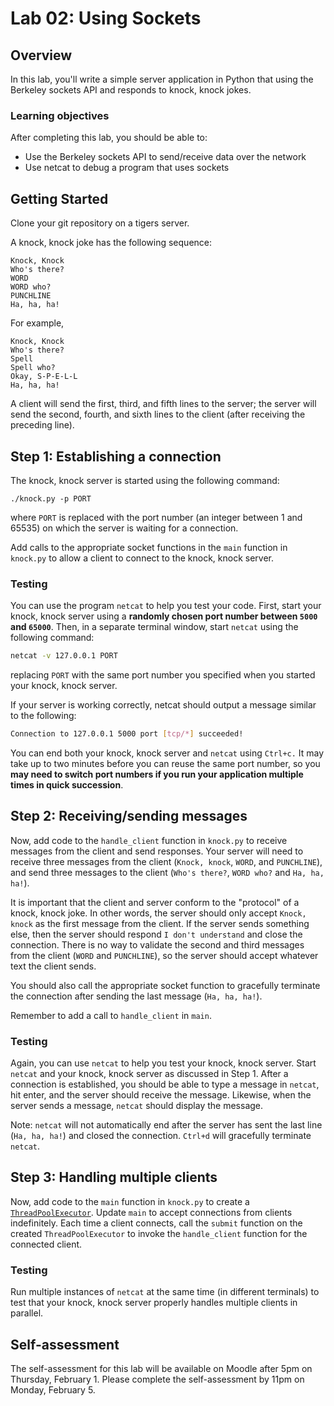 # Lab 02: Using Sockets

## Overview
In this lab, you'll write a simple server application in Python that using the Berkeley sockets API and responds to knock, knock jokes.

### Learning objectives
After completing this lab, you should be able to:
* Use the Berkeley sockets API to send/receive data over the network
* Use netcat to debug a program that uses sockets

## Getting Started
Clone your git repository on a tigers server.

A knock, knock joke has the following sequence:
```
Knock, Knock
Who's there?
WORD
WORD who?
PUNCHLINE
Ha, ha, ha!
```
For example,
```
Knock, Knock
Who's there?
Spell
Spell who?
Okay, S-P-E-L-L
Ha, ha, ha!
```

A client will send the first, third, and fifth lines to the server; the server will send the second, fourth, and sixth lines to the client (after receiving the preceding line).

## Step 1: Establishing a connection
The knock, knock server is started using the following command:
```
./knock.py -p PORT
```
where `PORT` is replaced with the port number (an integer between 1 and 65535) on which the server is waiting for a connection.

Add calls to the appropriate socket functions in the `main` function in `knock.py` to allow a client to connect to the knock, knock server.

### Testing
You can use the program `netcat` to help you test your code. First, start your knock, knock server using a **randomly chosen port number between `5000` and `65000`**. Then, in a separate terminal window, start `netcat` using the following command:
```bash
netcat -v 127.0.0.1 PORT
```
replacing `PORT` with the same port number you specified when you started your knock, knock server.

If your server is working correctly, netcat should output a message similar to the following:
```bash
Connection to 127.0.0.1 5000 port [tcp/*] succeeded!
```

You can end both your knock, knock server and `netcat` using `Ctrl+c.` It may take up to two minutes before you can reuse the same port number, so you **may need to switch port numbers if you run your application multiple times in quick succession**.

## Step 2: Receiving/sending messages
Now, add code to the `handle_client` function in `knock.py` to receive messages from the client and send responses. Your server will need to receive three messages from the client (`Knock, knock`, `WORD`, and `PUNCHLINE`), and send three messages to the client (`Who's there?`, `WORD who?` and `Ha, ha, ha!`). 

It is important that the client and server conform to the "protocol" of a knock, knock joke. In other words, the server should only accept `Knock, knock` as the first message from the client. If the server sends something else, then the server should respond `I don't understand` and close the connection. There is no way to validate the second and third messages from the client (`WORD` and `PUNCHLINE`), so the server should accept whatever text the client sends.

You should also call the appropriate socket function to gracefully terminate the connection after sending the last message (`Ha, ha, ha!`).

Remember to add a call to `handle_client` in `main`.

### Testing
Again, you can use `netcat` to help you test your knock, knock server. Start `netcat` and your knock, knock server as discussed in Step 1. After a connection is established, you should be able to type a message in `netcat`, hit enter, and the server should receive the message. Likewise, when the server sends a message, `netcat` should display the message. 

Note: `netcat` will not automatically end after the server has sent the last line (`Ha, ha, ha!`) and closed the connection. `Ctrl+d` will gracefully terminate `netcat`.

## Step 3: Handling multiple clients
Now, add code to the `main` function in `knock.py` to create a [`ThreadPoolExecutor`](https://docs.python.org/3/library/concurrent.futures.html#concurrent.futures.ThreadPoolExecutor). Update `main` to accept connections from clients indefinitely. Each time a client connects, call the `submit` function on the created `ThreadPoolExecutor` to invoke the `handle_client` function for the connected client.

### Testing
Run multiple instances of `netcat` at the same time (in different terminals) to test that your knock, knock server properly handles multiple clients in parallel.

## Self-assessment
The self-assessment for this lab will be available on Moodle after 5pm on Thursday, February 1. Please complete the self-assessment by 11pm on Monday, February 5.